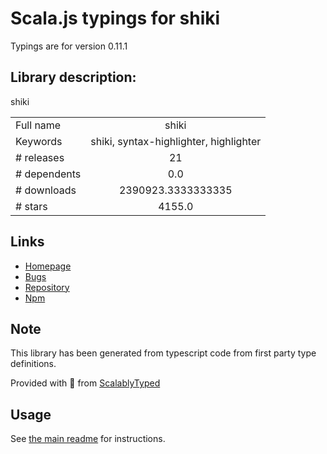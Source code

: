 
# Scala.js typings for shiki

Typings are for version 0.11.1

## Library description:
shiki

|                    |                 |
| ------------------ | :-------------: |
| Full name          | shiki |
| Keywords           | shiki, syntax-highlighter, highlighter |
| # releases         | 21 |
| # dependents       | 0.0 |
| # downloads        | 2390923.3333333335 |
| # stars            | 4155.0 |

## Links
- [Homepage](https://github.com/octref/shiki/tree/main/packages/shiki)
- [Bugs](https://github.com/octref/shiki/issues)
- [Repository](https://github.com/octref/shiki)
- [Npm](https://www.npmjs.com/package/shiki)
    


## Note
This library has been generated from typescript code from first party type definitions.

Provided with :purple_heart: from [ScalablyTyped](https://github.com/oyvindberg/ScalablyTyped)

## Usage
See [the main readme](../../readme.md) for instructions.


